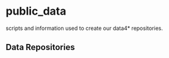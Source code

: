# public_data

scripts and information used to create our data4* repositories.

## Data Repositories


